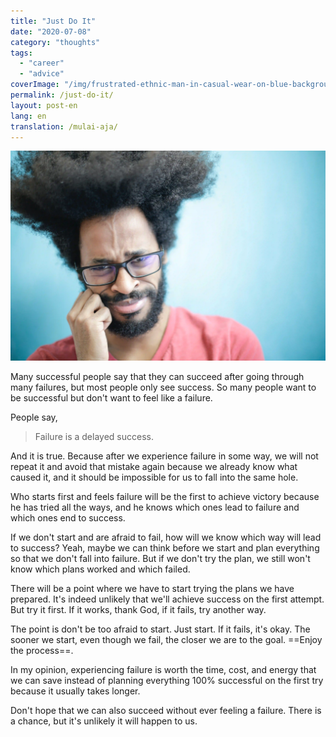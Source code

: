 ```yaml
---
title: "Just Do It"
date: "2020-07-08"
category: "thoughts"
tags:
  - "career"
  - "advice"
coverImage: "/img/frustrated-ethnic-man-in-casual-wear-on-blue-background-in-3965230.webp"
permalink: /just-do-it/
layout: post-en
lang: en
translation: /mulai-aja/
---
```


![](/img/frustrated-ethnic-man-in-casual-wear-on-blue-background-in-3965230.webp)

Many successful people say that they can succeed after going through many failures, but most people only see success. So many people want to be successful but don't want to feel like a failure.

People say,

> Failure is a delayed success.

And it is true. Because after we experience failure in some way, we will not repeat it and avoid that mistake again because we already know what caused it, and it should be impossible for us to fall into the same hole.

Who starts first and feels failure will be the first to achieve victory because he has tried all the ways, and he knows which ones lead to failure and which ones end to success.

If we don't start and are afraid to fail, how will we know which way will lead to success? Yeah, maybe we can think before we start and plan everything so that we don't fall into failure. But if we don't try the plan, we still won't know which plans worked and which failed.

There will be a point where we have to start trying the plans we have prepared. It's indeed unlikely that we'll achieve success on the first attempt. But try it first. If it works, thank God, if it fails, try another way.

The point is don't be too afraid to start. Just start. If it fails, it's okay. The sooner we start, even though we fail, the closer we are to the goal. ==Enjoy the process==.

In my opinion, experiencing failure is worth the time, cost, and energy that we can save instead of planning everything 100% successful on the first try because it usually takes longer.

Don't hope that we can also succeed without ever feeling a failure. There is a chance, but it's unlikely it will happen to us.
